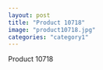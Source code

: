 ```yaml
---
layout: post
title: "Product 10718"
image: "product10718.jpg"
categories: "category1"
---
```

Product 10718
